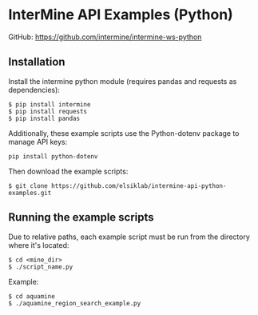 # InterMine API Examples (Python)

GitHub: https://github.com/intermine/intermine-ws-python

## Installation

Install the intermine python module (requires pandas and requests as
dependencies):

```
$ pip install intermine
$ pip install requests
$ pip install pandas
```

Additionally, these example scripts use the Python-dotenv package to 
manage API keys:

```
pip install python-dotenv
```

Then download the example scripts:

```
$ git clone https://github.com/elsiklab/intermine-api-python-examples.git
```


## Running the example scripts

Due to relative paths, each example script must be run from the 
directory where it's located:

```
$ cd <mine_dir>
$ ./script_name.py
```

Example:

```
$ cd aquamine
$ ./aquamine_region_search_example.py
```
